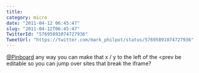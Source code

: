 ```yaml
---
title: 
category: micro
date: "2011-04-12 06:45:47"
slug: "2011-04-12T06:45:47"
TwitterId: "57695891074727936"
TweetUrl: "https://twitter.com/mark_philpot/status/57695891074727936"
---
```


[@Pinboard](https://twitter.com/Pinboard) any way you can make that x / y to the
left of the &lt;prev be editable so you can jump over sites that break the
iframe?
